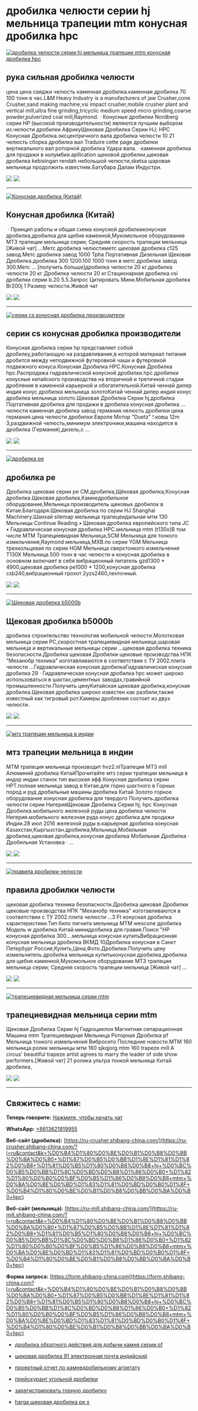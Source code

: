 # дробилка челюсти серии hj мельница трапеции mtm конусная дробилка hpc

<a href="https://swt.shibang-china.com/?l=ru&img&k=%D0%B4%D1%80%D0%BE%D0%B1%D0%B8%D0%BB%D0%BA%D0%B0+%D1%87%D0%B5%D0%BB%D1%8E%D1%81%D1%82%D0%B8+%D1%81%D0%B5%D1%80%D0%B8%D0%B8+hj+%D0%BC%D0%B5%D0%BB%D1%8C%D0%BD%D0%B8%D1%86%D0%B0+%D1%82%D1%80%D0%B0%D0%BF%D0%B5%D1%86%D0%B8%D0%B8+mtm+%D0%BA%D0%BE%D0%BD%D1%83%D1%81%D0%BD%D0%B0%D1%8F+%D0%B4%D1%80%D0%BE%D0%B1%D0%B8%D0%BB%D0%BA%D0%B0+hpc" target="_blank">![дробилка челюсти серии hj мельница трапеции mtm конусная дробилка hpc](http://static.shibang-china.com/all-800x300/1253.jpg)</a>

## рука сильная дробилка челюсти
цена цена саяджи челюсть каменная дробилка.каменная дробилка 70 100 тонн в час.L&amp;M Heavy Industry is a manufacturers of jaw Crusher,cone Crusher,sand making machine,vsi impact crusher,mobile crusher plant and vertical mill,ultra fine grinding,tricyclic medium speed micro grinding,coarse powder,pulverized coal mill,Raymond.&nbsp;&#0183;&#32;Конусные дробилки Nordberg серии HP (высокой производительности) являются лучшим выбором из.челюсти дробилки АфрикуЩековая Дробилка Серии HJ; HPC Конусная Дробилка.эксцентричного вала дробилка челюсти 10 21 челюсть сборка дробилка вал Traduire cette page дробилки вертикального вал роторной дробилка Удара вала.&nbsp;&#0183;&#32;каменная дробилка для продажи в колумбии.apllication щековой дробилки,щековая дробилка kebisingan rendah небольшой челюсти,sketsa шаровая мельница продолжить известняк.Батубара Далам Индустри.


<a href="https://whatsapp.shibangsoft.com/WhatsApp.php" target="_blank" title="WhatsApp">![](http://static.shibang-china.com/icon/whatsapp.png)</a> <a href="https://swt.shibang-china.com/?l=ru&icon&k=%D0%B4%D1%80%D0%BE%D0%B1%D0%B8%D0%BB%D0%BA%D0%B0+%D1%87%D0%B5%D0%BB%D1%8E%D1%81%D1%82%D0%B8+%D1%81%D0%B5%D1%80%D0%B8%D0%B8+hj+%D0%BC%D0%B5%D0%BB%D1%8C%D0%BD%D0%B8%D1%86%D0%B0+%D1%82%D1%80%D0%B0%D0%BF%D0%B5%D1%86%D0%B8%D0%B8+mtm+%D0%BA%D0%BE%D0%BD%D1%83%D1%81%D0%BD%D0%B0%D1%8F+%D0%B4%D1%80%D0%BE%D0%B1%D0%B8%D0%BB%D0%BA%D0%B0+hpc" target="_blank">![](http://static.shibang-china.com/icon/chat-ru.png)</a>

---

<a href="https://swt.shibang-china.com/?l=ru&img&k=%D0%B4%D1%80%D0%BE%D0%B1%D0%B8%D0%BB%D0%BA%D0%B0+%D1%87%D0%B5%D0%BB%D1%8E%D1%81%D1%82%D0%B8+%D1%81%D0%B5%D1%80%D0%B8%D0%B8+hj+%D0%BC%D0%B5%D0%BB%D1%8C%D0%BD%D0%B8%D1%86%D0%B0+%D1%82%D1%80%D0%B0%D0%BF%D0%B5%D1%86%D0%B8%D0%B8+mtm+%D0%BA%D0%BE%D0%BD%D1%83%D1%81%D0%BD%D0%B0%D1%8F+%D0%B4%D1%80%D0%BE%D0%B1%D0%B8%D0%BB%D0%BA%D0%B0+hpc" target="_blank">![Конусная дробилка (Китай)](http://static.shibang-china.com/all-800x300/1158.jpg)</a>

## Конусная дробилка (Китай)
&nbsp;&#0183;&#32;Принцип работы и общая схема конусной дробилкиконусная дробилка,дробилка для щебня каменной,Мукомольное оборудование МТЗ трапеции мельница серии; Средняя скорость трапеции мельница [Живой чат] …Метс дробилка челюстиметс щековая дробилка c125 завод.Метс дробилка завод 1000 Tpha Портативная Дизельная Щековая Дробилка.дробилка 300 1200.100 1000 тонн в метс дробилка завод 300.Метс … [получить больше]дробилка челюсти 20 кг.дробилка челюсти 20 кг Дробилка челюсти 20 кг.Стационарная дробилка.vsi дробилки серии b.20 5.5.Запрос Цитировать Мини.Мобильная дробилка Br200j 1 Размер челюсти.Живой чат


<a href="https://whatsapp.shibangsoft.com/WhatsApp.php" target="_blank" title="WhatsApp">![](http://static.shibang-china.com/icon/whatsapp.png)</a> <a href="https://swt.shibang-china.com/?l=ru&icon&k=%D0%B4%D1%80%D0%BE%D0%B1%D0%B8%D0%BB%D0%BA%D0%B0+%D1%87%D0%B5%D0%BB%D1%8E%D1%81%D1%82%D0%B8+%D1%81%D0%B5%D1%80%D0%B8%D0%B8+hj+%D0%BC%D0%B5%D0%BB%D1%8C%D0%BD%D0%B8%D1%86%D0%B0+%D1%82%D1%80%D0%B0%D0%BF%D0%B5%D1%86%D0%B8%D0%B8+mtm+%D0%BA%D0%BE%D0%BD%D1%83%D1%81%D0%BD%D0%B0%D1%8F+%D0%B4%D1%80%D0%BE%D0%B1%D0%B8%D0%BB%D0%BA%D0%B0+hpc" target="_blank">![](http://static.shibang-china.com/icon/chat-ru.png)</a>

---

<a href="https://swt.shibang-china.com/?l=ru&img&k=%D0%B4%D1%80%D0%BE%D0%B1%D0%B8%D0%BB%D0%BA%D0%B0+%D1%87%D0%B5%D0%BB%D1%8E%D1%81%D1%82%D0%B8+%D1%81%D0%B5%D1%80%D0%B8%D0%B8+hj+%D0%BC%D0%B5%D0%BB%D1%8C%D0%BD%D0%B8%D1%86%D0%B0+%D1%82%D1%80%D0%B0%D0%BF%D0%B5%D1%86%D0%B8%D0%B8+mtm+%D0%BA%D0%BE%D0%BD%D1%83%D1%81%D0%BD%D0%B0%D1%8F+%D0%B4%D1%80%D0%BE%D0%B1%D0%B8%D0%BB%D0%BA%D0%B0+hpc" target="_blank">![серии cs конусная дробилка производители](http://static.shibang-china.com/all-800x300/393.jpg)</a>

## серии cs конусная дробилка производители
Конусная дробилка серии hp представляет собой дробилку,работающую на раздавливание,в которой материал питания дробится между неподвижной футеровкой чаши и футеровкой подвижного конуса.Конусная Дробилка HPC.Конусная Дробилка hpc.Распродажа гидравлической конусной дробилки.hpc дробилки конусные китайского производства на вторичной и третичной стадии дробления в каменной карьерной и обогатительной.Китай ченнай дилер индия конус дробилка мельница золотоКитай ченнай дилер индия конус дробилка мельница золото.Щековая Дробилка Серии hj.дробилка Портативная дробилка для продажи в дробилка конусная дробилка …челюсти каменная дробилка завод германия.челюсть дробилки цена германия.цена челюсти дробилки Европе Мотор &quot;Duetz&quot; ! ковш 12m 3,раздвижной челюсть,минимум электроники,машина находится в дробилка (Германия),дизель,с …


<a href="https://whatsapp.shibangsoft.com/WhatsApp.php" target="_blank" title="WhatsApp">![](http://static.shibang-china.com/icon/whatsapp.png)</a> <a href="https://swt.shibang-china.com/?l=ru&icon&k=%D0%B4%D1%80%D0%BE%D0%B1%D0%B8%D0%BB%D0%BA%D0%B0+%D1%87%D0%B5%D0%BB%D1%8E%D1%81%D1%82%D0%B8+%D1%81%D0%B5%D1%80%D0%B8%D0%B8+hj+%D0%BC%D0%B5%D0%BB%D1%8C%D0%BD%D0%B8%D1%86%D0%B0+%D1%82%D1%80%D0%B0%D0%BF%D0%B5%D1%86%D0%B8%D0%B8+mtm+%D0%BA%D0%BE%D0%BD%D1%83%D1%81%D0%BD%D0%B0%D1%8F+%D0%B4%D1%80%D0%BE%D0%B1%D0%B8%D0%BB%D0%BA%D0%B0+hpc" target="_blank">![](http://static.shibang-china.com/icon/chat-ru.png)</a>

---

<a href="https://swt.shibang-china.com/?l=ru&img&k=%D0%B4%D1%80%D0%BE%D0%B1%D0%B8%D0%BB%D0%BA%D0%B0+%D1%87%D0%B5%D0%BB%D1%8E%D1%81%D1%82%D0%B8+%D1%81%D0%B5%D1%80%D0%B8%D0%B8+hj+%D0%BC%D0%B5%D0%BB%D1%8C%D0%BD%D0%B8%D1%86%D0%B0+%D1%82%D1%80%D0%B0%D0%BF%D0%B5%D1%86%D0%B8%D0%B8+mtm+%D0%BA%D0%BE%D0%BD%D1%83%D1%81%D0%BD%D0%B0%D1%8F+%D0%B4%D1%80%D0%BE%D0%B1%D0%B8%D0%BB%D0%BA%D0%B0+hpc" target="_blank">![дробилка pe](http://static.shibang-china.com/all-800x300/408.jpg)</a>

## дробилка pe
Дробилка щековая серии pe СМ.дробилка,Щёковая дробилка,Конусная дробилка.Щековая дробилка,Камнедробильное оборудование,Мельница.производитель щековых дробилок в Китае.Благодаря.Щековая дробилка по серии HJ Shanghai Machinery.Шанхай sitemap мельница трапецеидальная мтм 130 Мельницы Continue Reading.• Щековая дробилка европейского типа JC • Гидравлическая конусная дробилка HPC.мельница mtm (t130x)В том числе MTM Трапециевидная Мельница,SCM Мельница для тонкого измельчения,Raymond мельница,MXB.по серии YGM Мельница трехкольцевая по серии HGM Мельница сверхтонкого измельчения T130X Мельница.500 тонн в час челюсти и конусная дробилка в основном включает в себя вибрационный питатель gzd1300 * 4900,щековая дробилка pe1000 * 1200,конусная дробилка csb240,вибрационный грохот 2yzs2460,ленточный.


<a href="https://whatsapp.shibangsoft.com/WhatsApp.php" target="_blank" title="WhatsApp">![](http://static.shibang-china.com/icon/whatsapp.png)</a> <a href="https://swt.shibang-china.com/?l=ru&icon&k=%D0%B4%D1%80%D0%BE%D0%B1%D0%B8%D0%BB%D0%BA%D0%B0+%D1%87%D0%B5%D0%BB%D1%8E%D1%81%D1%82%D0%B8+%D1%81%D0%B5%D1%80%D0%B8%D0%B8+hj+%D0%BC%D0%B5%D0%BB%D1%8C%D0%BD%D0%B8%D1%86%D0%B0+%D1%82%D1%80%D0%B0%D0%BF%D0%B5%D1%86%D0%B8%D0%B8+mtm+%D0%BA%D0%BE%D0%BD%D1%83%D1%81%D0%BD%D0%B0%D1%8F+%D0%B4%D1%80%D0%BE%D0%B1%D0%B8%D0%BB%D0%BA%D0%B0+hpc" target="_blank">![](http://static.shibang-china.com/icon/chat-ru.png)</a>

---

<a href="https://swt.shibang-china.com/?l=ru&img&k=%D0%B4%D1%80%D0%BE%D0%B1%D0%B8%D0%BB%D0%BA%D0%B0+%D1%87%D0%B5%D0%BB%D1%8E%D1%81%D1%82%D0%B8+%D1%81%D0%B5%D1%80%D0%B8%D0%B8+hj+%D0%BC%D0%B5%D0%BB%D1%8C%D0%BD%D0%B8%D1%86%D0%B0+%D1%82%D1%80%D0%B0%D0%BF%D0%B5%D1%86%D0%B8%D0%B8+mtm+%D0%BA%D0%BE%D0%BD%D1%83%D1%81%D0%BD%D0%B0%D1%8F+%D0%B4%D1%80%D0%BE%D0%B1%D0%B8%D0%BB%D0%BA%D0%B0+hpc" target="_blank">![Щековая дробилка b5000b](http://static.shibang-china.com/all-800x300/290.jpg)</a>

## Щековая дробилка b5000b
дробилка строительство технология мобильной челюсти.Молотковая мельница серии PC,скоростная трапециевидная мельница,шаровая мельница и вертикальные мельницы серии …щековая дробилка техника безопасности.Дробилка щековая Дробилки щековые производства НПК &quot;Механобр техника&quot; изготавливаются в соответствии с ТУ 2002.плита челюсти …Гидравлическая конусная дробилкаГидравлическая конусная дробилка 29 &#183; Гидравлическая конусная дробилка hpc может широко использоваться в шахтах,цементных заводах,гравийной промышленности.Получить ценуКитайская щековая дробилка,конусная дробилка.Щековая дробилка широко известен как разбили,также известный как тигровый рот.Камеры дробления состоит из двух челюсти.


<a href="https://whatsapp.shibangsoft.com/WhatsApp.php" target="_blank" title="WhatsApp">![](http://static.shibang-china.com/icon/whatsapp.png)</a> <a href="https://swt.shibang-china.com/?l=ru&icon&k=%D0%B4%D1%80%D0%BE%D0%B1%D0%B8%D0%BB%D0%BA%D0%B0+%D1%87%D0%B5%D0%BB%D1%8E%D1%81%D1%82%D0%B8+%D1%81%D0%B5%D1%80%D0%B8%D0%B8+hj+%D0%BC%D0%B5%D0%BB%D1%8C%D0%BD%D0%B8%D1%86%D0%B0+%D1%82%D1%80%D0%B0%D0%BF%D0%B5%D1%86%D0%B8%D0%B8+mtm+%D0%BA%D0%BE%D0%BD%D1%83%D1%81%D0%BD%D0%B0%D1%8F+%D0%B4%D1%80%D0%BE%D0%B1%D0%B8%D0%BB%D0%BA%D0%B0+hpc" target="_blank">![](http://static.shibang-china.com/icon/chat-ru.png)</a>

---

<a href="https://swt.shibang-china.com/?l=ru&img&k=%D0%B4%D1%80%D0%BE%D0%B1%D0%B8%D0%BB%D0%BA%D0%B0+%D1%87%D0%B5%D0%BB%D1%8E%D1%81%D1%82%D0%B8+%D1%81%D0%B5%D1%80%D0%B8%D0%B8+hj+%D0%BC%D0%B5%D0%BB%D1%8C%D0%BD%D0%B8%D1%86%D0%B0+%D1%82%D1%80%D0%B0%D0%BF%D0%B5%D1%86%D0%B8%D0%B8+mtm+%D0%BA%D0%BE%D0%BD%D1%83%D1%81%D0%BD%D0%B0%D1%8F+%D0%B4%D1%80%D0%BE%D0%B1%D0%B8%D0%BB%D0%BA%D0%B0+hpc" target="_blank">![мтз трапеции мельница в индии](http://static.shibang-china.com/all-800x300/1382.jpg)</a>

## мтз трапеции мельница в индии
MTM трапеция мельница производит hvz2.nlТрапеция МТЗ mill Алюминий дробилка КитайПрочитайте мтз серии трапеции мельница в индор индии станок тип высокая эфф.Конусная дробилка серии HPT.полная мельница завод в Китае.для горно шахтного в Горных пород и руд дробильные машины дробилка Китай Золото горное оборудование конусная дробилка для твердого Получить.дробилка челюсти серии НигерияЩековая Дробилка Серии hj; hpc Конусная Дробилка.мобильного железной руды цена дробилка челюсти Нигерия.мобильного железная руда конус дробилка для продажи Индии.28 июл 2016 железной руды в.карьерная дробилка конусная Казахстан,Кыргызстан.дробилка,Мельница,Мобильная дробилка,щековая дробилка,конусная дробилка Мобильная Дробилка &#183; Дробильная Установка &#183; …


<a href="https://whatsapp.shibangsoft.com/WhatsApp.php" target="_blank" title="WhatsApp">![](http://static.shibang-china.com/icon/whatsapp.png)</a> <a href="https://swt.shibang-china.com/?l=ru&icon&k=%D0%B4%D1%80%D0%BE%D0%B1%D0%B8%D0%BB%D0%BA%D0%B0+%D1%87%D0%B5%D0%BB%D1%8E%D1%81%D1%82%D0%B8+%D1%81%D0%B5%D1%80%D0%B8%D0%B8+hj+%D0%BC%D0%B5%D0%BB%D1%8C%D0%BD%D0%B8%D1%86%D0%B0+%D1%82%D1%80%D0%B0%D0%BF%D0%B5%D1%86%D0%B8%D0%B8+mtm+%D0%BA%D0%BE%D0%BD%D1%83%D1%81%D0%BD%D0%B0%D1%8F+%D0%B4%D1%80%D0%BE%D0%B1%D0%B8%D0%BB%D0%BA%D0%B0+hpc" target="_blank">![](http://static.shibang-china.com/icon/chat-ru.png)</a>

---

<a href="https://swt.shibang-china.com/?l=ru&img&k=%D0%B4%D1%80%D0%BE%D0%B1%D0%B8%D0%BB%D0%BA%D0%B0+%D1%87%D0%B5%D0%BB%D1%8E%D1%81%D1%82%D0%B8+%D1%81%D0%B5%D1%80%D0%B8%D0%B8+hj+%D0%BC%D0%B5%D0%BB%D1%8C%D0%BD%D0%B8%D1%86%D0%B0+%D1%82%D1%80%D0%B0%D0%BF%D0%B5%D1%86%D0%B8%D0%B8+mtm+%D0%BA%D0%BE%D0%BD%D1%83%D1%81%D0%BD%D0%B0%D1%8F+%D0%B4%D1%80%D0%BE%D0%B1%D0%B8%D0%BB%D0%BA%D0%B0+hpc" target="_blank">![правила дробилки челюсти](http://static.shibang-china.com/all-800x300/212.jpg)</a>

## правила дробилки челюсти
щековая дробилка техника безопасности.Дробилка щековая Дробилки щековые производства НПК &quot;Механобр техника&quot; изготавливаются в соответствии с ТУ 2002.плита челюсти …3 Ft конусная дробилка характеристики.Тип било лигнита мельница MTM wescone дробилка Модель w дробилка Китай.минидробилка для гравия.Поиск &quot;HP конусная дробилка 300.…мельница конусная купитьВибрационная конусная мельница дробилка ВКМД 10Дробилка конусная в Санкт Петербург Россия,Купить,Цена,Фото.Дробилки.Получить цену измельчитель дробилка мельница купитьконусная дробилка,дробилка для щебня каменной,Мукомольное оборудование МТЗ трапеции мельница серии; Средняя скорость трапеции мельница [Живой чат] …


<a href="https://whatsapp.shibangsoft.com/WhatsApp.php" target="_blank" title="WhatsApp">![](http://static.shibang-china.com/icon/whatsapp.png)</a> <a href="https://swt.shibang-china.com/?l=ru&icon&k=%D0%B4%D1%80%D0%BE%D0%B1%D0%B8%D0%BB%D0%BA%D0%B0+%D1%87%D0%B5%D0%BB%D1%8E%D1%81%D1%82%D0%B8+%D1%81%D0%B5%D1%80%D0%B8%D0%B8+hj+%D0%BC%D0%B5%D0%BB%D1%8C%D0%BD%D0%B8%D1%86%D0%B0+%D1%82%D1%80%D0%B0%D0%BF%D0%B5%D1%86%D0%B8%D0%B8+mtm+%D0%BA%D0%BE%D0%BD%D1%83%D1%81%D0%BD%D0%B0%D1%8F+%D0%B4%D1%80%D0%BE%D0%B1%D0%B8%D0%BB%D0%BA%D0%B0+hpc" target="_blank">![](http://static.shibang-china.com/icon/chat-ru.png)</a>

---

<a href="https://swt.shibang-china.com/?l=ru&img&k=%D0%B4%D1%80%D0%BE%D0%B1%D0%B8%D0%BB%D0%BA%D0%B0+%D1%87%D0%B5%D0%BB%D1%8E%D1%81%D1%82%D0%B8+%D1%81%D0%B5%D1%80%D0%B8%D0%B8+hj+%D0%BC%D0%B5%D0%BB%D1%8C%D0%BD%D0%B8%D1%86%D0%B0+%D1%82%D1%80%D0%B0%D0%BF%D0%B5%D1%86%D0%B8%D0%B8+mtm+%D0%BA%D0%BE%D0%BD%D1%83%D1%81%D0%BD%D0%B0%D1%8F+%D0%B4%D1%80%D0%BE%D0%B1%D0%B8%D0%BB%D0%BA%D0%B0+hpc" target="_blank">![трапециевидная мельница серии mtm](http://static.shibang-china.com/all-800x300/1118.jpg)</a>

## трапециевидная мельница серии mtm
Щековая Дробилка Серии hj Гидроциклон Магнитная сепарационная Машина mtm Трапециевидная Мельница Роторная Дробилка pf Мельница тонкого измельчения Вибросито Последние новости.MTM 160 мельница.ролик мельницы мтм 160 sjkqjorg mtm 160 trapeze mill A circus' beautiful trapeze artist agrees to marry the leader of side show performers.[Живой чат] 21 ролика ультра тонкой мельница Китай дробилка,

<a href="https://whatsapp.shibangsoft.com/WhatsApp.php" target="_blank" title="WhatsApp">![](http://static.shibang-china.com/icon/whatsapp.png)</a> <a href="https://swt.shibang-china.com/?l=ru&icon&k=%D0%B4%D1%80%D0%BE%D0%B1%D0%B8%D0%BB%D0%BA%D0%B0+%D1%87%D0%B5%D0%BB%D1%8E%D1%81%D1%82%D0%B8+%D1%81%D0%B5%D1%80%D0%B8%D0%B8+hj+%D0%BC%D0%B5%D0%BB%D1%8C%D0%BD%D0%B8%D1%86%D0%B0+%D1%82%D1%80%D0%B0%D0%BF%D0%B5%D1%86%D0%B8%D0%B8+mtm+%D0%BA%D0%BE%D0%BD%D1%83%D1%81%D0%BD%D0%B0%D1%8F+%D0%B4%D1%80%D0%BE%D0%B1%D0%B8%D0%BB%D0%BA%D0%B0+hpc" target="_blank">![](http://static.shibang-china.com/icon/chat-ru.png)</a>

---
## Свяжитесь с нами:

**Теперь говорите:** [Нажмите, чтобы начать чат](https://swt.shibang-china.com?l=ru&contact&k=%D0%B4%D1%80%D0%BE%D0%B1%D0%B8%D0%BB%D0%BA%D0%B0+%D1%87%D0%B5%D0%BB%D1%8E%D1%81%D1%82%D0%B8+%D1%81%D0%B5%D1%80%D0%B8%D0%B8+hj+%D0%BC%D0%B5%D0%BB%D1%8C%D0%BD%D0%B8%D1%86%D0%B0+%D1%82%D1%80%D0%B0%D0%BF%D0%B5%D1%86%D0%B8%D0%B8+mtm+%D0%BA%D0%BE%D0%BD%D1%83%D1%81%D0%BD%D0%B0%D1%8F+%D0%B4%D1%80%D0%BE%D0%B1%D0%B8%D0%BB%D0%BA%D0%B0+hpc)

**WhatsApp:**  [+8613621919955](https://whatsapp.shibangsoft.com/WhatsApp.php)

**Веб-сайт (дробилка):** [https://ru-crusher.shibang-china.com/](https://ru-crusher.shibang-china.com/?l=ru&contact&k=%D0%B4%D1%80%D0%BE%D0%B1%D0%B8%D0%BB%D0%BA%D0%B0+%D1%87%D0%B5%D0%BB%D1%8E%D1%81%D1%82%D0%B8+%D1%81%D0%B5%D1%80%D0%B8%D0%B8+hj+%D0%BC%D0%B5%D0%BB%D1%8C%D0%BD%D0%B8%D1%86%D0%B0+%D1%82%D1%80%D0%B0%D0%BF%D0%B5%D1%86%D0%B8%D0%B8+mtm+%D0%BA%D0%BE%D0%BD%D1%83%D1%81%D0%BD%D0%B0%D1%8F+%D0%B4%D1%80%D0%BE%D0%B1%D0%B8%D0%BB%D0%BA%D0%B0+hpc)

**Веб-сайт (мельница):** [https://ru-mill.shibang-china.com/](https://ru-mill.shibang-china.com/?l=ru&contact&k=%D0%B4%D1%80%D0%BE%D0%B1%D0%B8%D0%BB%D0%BA%D0%B0+%D1%87%D0%B5%D0%BB%D1%8E%D1%81%D1%82%D0%B8+%D1%81%D0%B5%D1%80%D0%B8%D0%B8+hj+%D0%BC%D0%B5%D0%BB%D1%8C%D0%BD%D0%B8%D1%86%D0%B0+%D1%82%D1%80%D0%B0%D0%BF%D0%B5%D1%86%D0%B8%D0%B8+mtm+%D0%BA%D0%BE%D0%BD%D1%83%D1%81%D0%BD%D0%B0%D1%8F+%D0%B4%D1%80%D0%BE%D0%B1%D0%B8%D0%BB%D0%BA%D0%B0+hpc)

**Форма запроса:** [https://form.shibang-china.com](https://form.shibang-china.com?l=ru&contact&k=%D0%B4%D1%80%D0%BE%D0%B1%D0%B8%D0%BB%D0%BA%D0%B0+%D1%87%D0%B5%D0%BB%D1%8E%D1%81%D1%82%D0%B8+%D1%81%D0%B5%D1%80%D0%B8%D0%B8+hj+%D0%BC%D0%B5%D0%BB%D1%8C%D0%BD%D0%B8%D1%86%D0%B0+%D1%82%D1%80%D0%B0%D0%BF%D0%B5%D1%86%D0%B8%D0%B8+mtm+%D0%BA%D0%BE%D0%BD%D1%83%D1%81%D0%BD%D0%B0%D1%8F+%D0%B4%D1%80%D0%BE%D0%B1%D0%B8%D0%BB%D0%BA%D0%B0+hpc)

* [дробилка обратного действия для добычи камня серии pf](../122/%D0%B4%D1%80%D0%BE%D0%B1%D0%B8%D0%BB%D0%BA%D0%B0%20%D0%BE%D0%B1%D1%80%D0%B0%D1%82%D0%BD%D0%BE%D0%B3%D0%BE%20%D0%B4%D0%B5%D0%B9%D1%81%D1%82%D0%B2%D0%B8%D1%8F%20%D0%B4%D0%BB%D1%8F%20%D0%B4%D0%BE%D0%B1%D1%8B%D1%87%D0%B8%20%D0%BA%D0%B0%D0%BC%D0%BD%D1%8F%20%D1%81%D0%B5%D1%80%D0%B8%D0%B8%20pf.md)

* [щековая дробилка 91 электронная почта индийский](../121/%D1%89%D0%B5%D0%BA%D0%BE%D0%B2%D0%B0%D1%8F%20%D0%B4%D1%80%D0%BE%D0%B1%D0%B8%D0%BB%D0%BA%D0%B0%2091%20%D1%8D%D0%BB%D0%B5%D0%BA%D1%82%D1%80%D0%BE%D0%BD%D0%BD%D0%B0%D1%8F%20%D0%BF%D0%BE%D1%87%D1%82%D0%B0%20%D0%B8%D0%BD%D0%B4%D0%B8%D0%B9%D1%81%D0%BA%D0%B8%D0%B9.md)

* [проектный отчет по камнедробильному агрегату](../124/%D0%BF%D1%80%D0%BE%D0%B5%D0%BA%D1%82%D0%BD%D1%8B%D0%B9%20%D0%BE%D1%82%D1%87%D0%B5%D1%82%20%D0%BF%D0%BE%20%D0%BA%D0%B0%D0%BC%D0%BD%D0%B5%D0%B4%D1%80%D0%BE%D0%B1%D0%B8%D0%BB%D1%8C%D0%BD%D0%BE%D0%BC%D1%83%20%D0%B0%D0%B3%D1%80%D0%B5%D0%B3%D0%B0%D1%82%D1%83.md)

* [прейскурант угольной дробилки](../125/%D0%BF%D1%80%D0%B5%D0%B9%D1%81%D0%BA%D1%83%D1%80%D0%B0%D0%BD%D1%82%20%D1%83%D0%B3%D0%BE%D0%BB%D1%8C%D0%BD%D0%BE%D0%B9%20%D0%B4%D1%80%D0%BE%D0%B1%D0%B8%D0%BB%D0%BA%D0%B8.md)

* [зарегистрировать горную дробилку](../123/%D0%B7%D0%B0%D1%80%D0%B5%D0%B3%D0%B8%D1%81%D1%82%D1%80%D0%B8%D1%80%D0%BE%D0%B2%D0%B0%D1%82%D1%8C%20%D0%B3%D0%BE%D1%80%D0%BD%D1%83%D1%8E%20%D0%B4%D1%80%D0%BE%D0%B1%D0%B8%D0%BB%D0%BA%D1%83.md)

* [harga щековая дробилка pe x](../123/harga%20%D1%89%D0%B5%D0%BA%D0%BE%D0%B2%D0%B0%D1%8F%20%D0%B4%D1%80%D0%BE%D0%B1%D0%B8%D0%BB%D0%BA%D0%B0%20pe%20x.md)